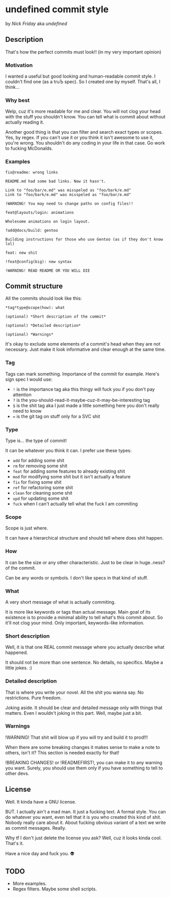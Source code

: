 # undefined commit style

by _Nick Friday_ aka _undefined_

## Description

That's how the perfect commits must look!! (in my very important opinion)

### Motivation

I wanted a useful but good looking and human-readable commit style.
I couldn't find one (as a truЪ spec). So I created one by myself. That's all,
I think...

### Why best

Welp, cuz it's more readable for me and clear. You will not clog your head with
the stuff you shouldn't know. You can tell what is commit about without actually
reading it.

Another good thing is that you can filter and search exact types or scopes.
Yes, by regex. If you can't use it or you think it isn't awesome to use it,
you're wrong. You shouldn't do any coding in your life in that case. Go work
to fucking McDonalds.

### Examples

```commit
fix@readme: wrong links

README.md had some bad links. Now it hasn't.

Link to "foo/bar/e.md" was misspeled as "foo/bark/e.md"
Link to "foo/bark/e.md" was misspeled as "foo/bar/e.md"

!WARNING! You may need to change paths on config files!!
```

```commit
feat@layouts/login: animations

Wholesome animations on login layout.
```

```commit
?add@docs/build: gentoo

Building instructions for those who use Gentoo (as if they don't know lol)
```

```commit
feat: new shit
```

```commit
!feat@config(big): new syntax

!WARNING! READ README OR YOU WILL DIE
```

## Commit structure

All the commits should look like this:

```commit
*tag*type@scope(how): what

(optional) *Short description of the commit*

(optional) *Detailed description*

(optional) *Warnings*
```

It's okay to exclude some elements of a commit's head when they are not necessary.
Just make it look informative and clear enough at the same time.

### Tag

Tags can mark something. Importance of the commit for example. Here's sign spec
I would use:

- `!` is the importance tag aka this thingy will fuck you if you don't pay attention
- `?` is the you-should-read-it-maybe-cuz-it-may-be-interesting tag
- `$` is the shit tag aka I just made a little something here you don't really need to know
- `=` is the git tag on stuff only for a SVC shit

### Type

Type is... the type of commit!

It can be whatever you think it can. I prefer use these types:

- `add` for adding some shit
- `rm` for removing some shit
- `feat` for adding some features to already existing shit
- `mod` for modifying some shit but it isn't actually a feature
- `fix` for fixing some shit
- `ref` for refactoring some shit
- `clean` for cleaning some shit
- `upd` for updating some shit
- `fuck` when I can't actually tell what the fuck I am commiting

### Scope

Scope is just where.

It can have a hierarchical structure and should tell where does shit happen.

### How

It can be the size or any other characteristic. Just to be clear in huge..ness?
of the commit.

Can be any words or symbols. I don't like specs in that kind of stuff.

### What

A very short message of what is actually commiting.

It is more like keywords or tags than actual message. Main goal of its existence
is to provide a minimal ability to tell what's this commit about. So it'll not
clog your mind. Only important, keywords-like information.

### Short description

Well, it is that one REAL commit message where you actually describe what happened.

It should not be more than one sentence. No details, no specifics. Maybe a little
jokes. :)

### Detailed description

That is where you write your novel. All the shit you wanna say. No restrictions.
Pure freedom.

Joking aside. It should be clear and detailed message only with things that matters.
Even I wouldn't joking in this part. Well, maybe just a bit.

### Warnings

!WARNING! That shit will blow up if you will try and build it to prod!!!

When there are some breaking changes it makes sense to make a note to others,
isn't it? This section is needed exactly for that!

!BREAKING CHANGES! or !READMEFIRST!, you can make it to any warning you want.
Surely, you should use them only if you have something to tell to other devs.

## License

Well. It kinda have a GNU license.

BUT. I actually ain't a mad man. It just a fucking text. A formal style.
You can do whatever you want, even tell that it is you who created this kind
of shit. Nobody really care about it. About fucking obvious variant of a text
we write as commit messages. Really.

Why tf I don't just delete the license you ask? Well, cuz it looks kinda cool.
That's it.

Have a nice day and fuck you. 👽

## TODO

- More examples.
- Regex filters. Maybe some shell scripts.
